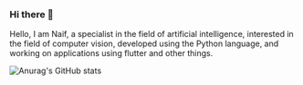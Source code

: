 ### Hi there 👋

Hello, I am Naif, a specialist in the field of artificial intelligence, interested in the field of computer vision, developed using the Python language, and working on applications using flutter and other things.

![Anurag's GitHub stats](https://github-readme-stats.vercel.app/api?username=neef02&theme=dark&show_icons=true)
